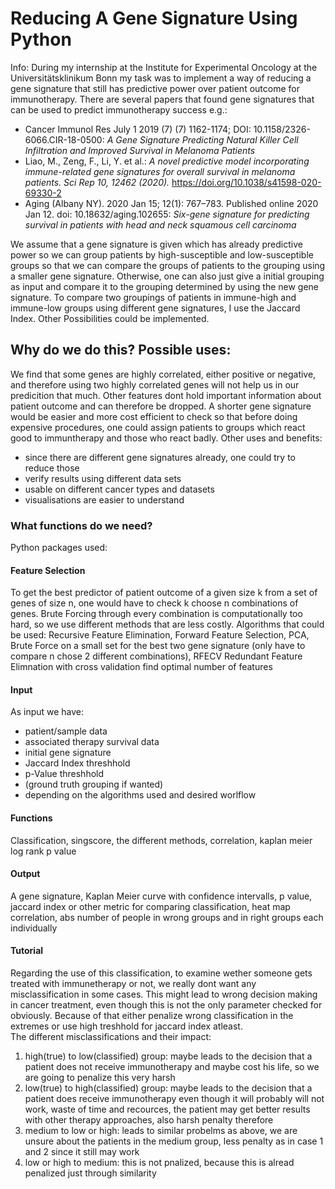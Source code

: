 # Reducing A Gene Signature Using Python

Info: During my internship at the Institute for Experimental Oncology at the Universitätsklinikum Bonn my task was to implement a way of reducing a gene signature that still has predictive power over patient outcome for immunotherapy. There are several papers that found gene signatures that can be used to predict immunotherapy success e.g.:
* Cancer Immunol Res July 1 2019 (7) (7) 1162-1174; DOI: 10.1158/2326-6066.CIR-18-0500: _A Gene Signature Predicting Natural Killer Cell Infiltration and Improved Survival in Melanoma Patients_
* Liao, M., Zeng, F., Li, Y. et al.: _A novel predictive model incorporating immune-related gene signatures for overall survival in melanoma patients. Sci Rep 10, 12462 (2020)._ https://doi.org/10.1038/s41598-020-69330-2 
* Aging (Albany NY). 2020 Jan 15; 12(1): 767–783. Published online 2020 Jan 12. doi: 10.18632/aging.102655: _Six-gene signature for predicting survival in patients with head and neck squamous cell carcinoma_ <a/>

We assume that a gene signature is given which has already predictive power so we can group patients by high-susceptible and low-susceptible groups so that we can compare the groups of patients to the grouping using a smaller gene signature. Otherwise, one can also just give a initial grouping as input and compare it to the grouping determined by using the new gene signature. 
To compare two groupings of patients in immune-high and immune-low groups using different gene signatures, I use the Jaccard Index. Other Possibilities could be implemented.  
## Why do we do this? Possible uses:
We find that some genes are highly correlated, either positive or negative, and therefore using two highly correlated genes will not help us in our predicition that much. Other features dont hold important information about patient outcome and can therefore be dropped. A shorter gene signature would be easier and more cost efficient to check so that before doing expensive procedures, one could assign patients to groups which react good to immuntherapy and those who react badly. Other uses and benefits: 
* since there are different gene signatures already, one could try to reduce those
* verify results using different data sets 
* usable on different cancer types and datasets
* visualisations are easier to understand
### What functions do we need? 
Python packages used: 

#### Feature Selection
To get the best predictor of patient outcome of a given size k from a set of genes of size n, one would have to check k choose n combinations of genes. Brute Forcing through every combination is computationally too hard, so we use different methods that are less costly. Algorithms that could be used: Recursive Feature Elimination, Forward Feature Selection, PCA, Brute Force on a small set for the best two gene signature (only have to compare n chose 2 different combinations), RFECV Redundant Feature Elimnation with cross validation find optimal number of features

#### Input 
As input we have: 
* patient/sample data
* associated therapy survival data
* initial gene signature
* Jaccard Index threshhold
* p-Value threshhold
* (ground truth grouping
if wanted)
* depending on the algorithms used and desired worlflow
#### Functions
Classification, singscore, the different methods, correlation, kaplan meier log rank p value
#### Output
A gene signature, Kaplan Meier curve with confidence intervalls, p value, jaccard index or other metric for comparing classification, heat map correlation, abs number of people in wrong groups and in right groups each individually
#### Tutorial
Regarding the use of this classification, to examine wether someone gets treated with immunetherapy or not, we really dont want any misclassification in some cases. This might lead to wrong decision making in cancer treatment, even though this is not the only parameter checked for obviously. Because of that either penalize wrong classification in the extremes or use high treshhold for jaccard index atleast. \
The different misclassifications and their impact: 
1. high(true) to low(classified) group: maybe leads to the decision that a patient does not receive immunotherapy and maybe cost his life, so we are going to penalize this very harsh
1. low(true) to high(classified) group: maybe leads to the decision that a patient does receive immunotherapy even though it will probably will not work, waste of time and recources, the patient may get better results with other therapy approaches, also harsh penalty therefore
1. medium to low or high: leads to similar probelms as above, we are unsure about the patients in the medium group, less penalty as in case 1 and 2 since it still may work 
1. low or high to medium: this is not pnalized, because this is alread penalized just through similarity


